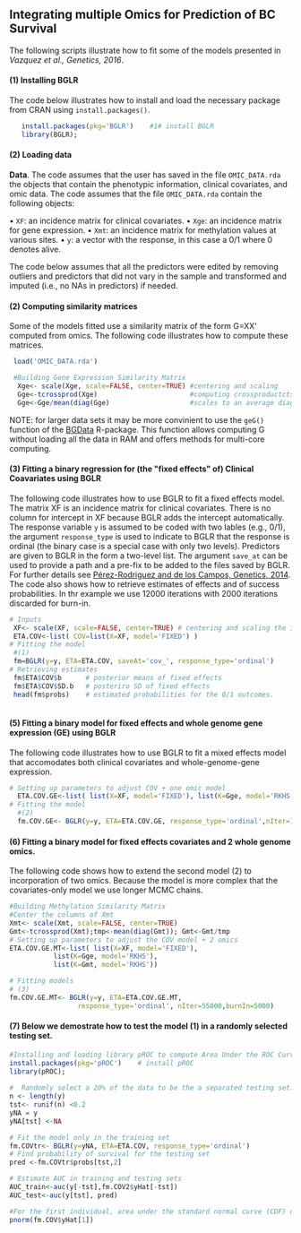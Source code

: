## Integrating multiple Omics for Prediction of BC Survival
The following scripts illustrate how to fit some of the models presented in *Vazquez et al., Genetics, 2016*.

#### (1) Installing BGLR
The code below illustrates how to install and load the necessary package from CRAN using `install.packages()`.
```R
   install.packages(pkg='BGLR')    #1# install BGLR
   library(BGLR); 
 ```   

#### (2) Loading data

**Data**. The code assumes that the user has saved in the file `OMIC_DATA.rda` the objects that contain the phenotypic information, clinical covariates, and omic data. The code assumes that the file `OMIC_DATA.rda` contain the following objects:

 •	`XF`: an incidence matrix for clinical covariates.
 •	`Xge`: an incidence matrix for gene expression. 
 •	`Xmt`: an incidence matrix for methylation values at various sites.
 •	`y`: a vector with the response, in this case a 0/1 where 0 denotes alive.

The code below assumes that all the predictors were edited by removing outliers and predictors that did not vary in the sample and transformed and imputed (i.e., no NAs in predictors) if needed.

 
#### (2) Computing similarity matrices
 Some of the models fitted use a similarity matrix of the form G=XX' computed from omics. The following code illustrates how to compute these matrices.
 
 ```R 
  load('OMIC_DATA.rda')

  #Building Gene Expression Similarity Matrix
   Xge<- scale(Xge, scale=FALSE, center=TRUE) #centering and scaling
   Gge<-tcrossprod(Xge)                       #computing crossproductcts
   Gge<-Gge/mean(diag(Gge)                    #scales to an average diagonal value of 1.
```
 
NOTE: for larger data sets it may be more convinient to use the `geG()` function of the [BGData](https://github.com/quantgen/BGData) R-package. This function allows computing G without loading all the data in RAM and offers methods for multi-core computing. 


#### (3)  Fitting a binary regression for (the "fixed effects" of) Clinical Coavariates using BGLR

The following code illustrates how to use BGLR to fit a fixed effects model. The matrix XF is an incidence matrix for clinical covariates. There is no column for intercept in XF because BGLR adds the intercept automatically. The response variable `y` is assumed to be coded with two lables (e.g., 0/1), the argument `response_type` is used to indicate to BGLR that the response is ordinal (the binary case is a special case with only two levels). Predictors are given to BGLR in the form a two-level list. The argument `save_at` can be used to provide a path and a pre-fix to be added to the files saved by BGLR. For further details see [Pérez-Rodriguez and de los Campos, Genetics, 2014](http://www.genetics.org/content/genetics/198/2/483.full.pdf). The code also shows how to retrieve estimates of effects and of success probabilities. In thr example we use 12000 iterations with 2000 iterations discarded for burn-in. 

```R
# Inputs
 XF<- scale(XF, scale=FALSE, center=TRUE) # centering and scaling the incidence matrix for fixed effects.
 ETA.COV<-list( COV=list(X=XF, model='FIXED') )
# Fitting the model
 #(1)  
 fm=BGLR(y=y, ETA=ETA.COV, saveAt='cov_', response_type='ordinal')
# Retrieving estimates
 fm$ETA$COV$b      # posterior means of fixed effects
 fm$ETA$COV$SD.b   # posteriro SD of fixed effects
 head(fm$probs)    # estimated probabilities for the 0/1 outcomes.
 
```

#### (5)  Fitting a binary model for fixed effects and whole genome gene expression (GE) using BGLR

The following code illustrates how to use BGLR to fit a mixed effects model that accomodates both clinical covariates and whole-genome-gene expression.

```R
# Setting up parameters to adjust COV + one omic model
  ETA.COV.GE<-list( list(X=XF, model='FIXED'), list(K=Gge, model='RKHS'))
# Fitting the model
  #(2)
  fm.COV.GE<- BGLR(y=y, ETA=ETA.COV.GE, response_type='ordinal',nIter=)
```

#### (6)  Fitting a binary model for fixed effects covariates and 2 whole genome omics.
The following code shows how to extend the second model (2) to incorporation of two omics. Because the model is more complex that the covariates-only model we use longer MCMC chains.

```R
#Building Methylation Similarity Matrix
#Center the columns of Xmt
Xmt<- scale(Xmt, scale=FALSE, center=TRUE)
Gmt<-tcrossprod(Xmt);tmp<-mean(diag(Gmt)); Gmt<-Gmt/tmp
# Setting up parameters to adjust the COV model + 2 omics
ETA.COV.GE.MT<-list( list(X=XF, model='FIXED'),
           list(K=Gge, model='RKHS'),
           list(K=Gmt, model='RKHS'))

# Fitting models 
# (3) 
fm.COV.GE.MT<- BGLR(y=y, ETA=ETA.COV.GE.MT, 
                 response_type='ordinal', nIter=55000,burnIn=5000)
```

#### (7) Below we demostrate how to test the model (1) in a randomly selected testing set.
```R
#Installing and loading library pROC to compute Area Under the ROC Curve.
install.packages(pkg='pROC')    # install pROC
library(pROC);
 
#  Randomly select a 20% of the data to be the a separated testing set:
n <- length(y)
tst<- runif(n) <0.2
yNA = y
yNA[tst] <-NA

# Fit the model only in the training set
fm.COVtr<- BGLR(y=yNA, ETA=ETA.COV, response_type='ordinal')
# Find probability of survival for the testing set
pred <-fm.COVtr$probs[tst,2]

# Estimate AUC in training and testing sets
AUC_train<-auc(y[-tst],fm.COV2$yHat[-tst])
AUC_test<-auc(y[tst], pred)

#For the first individual, area under the standard normal curve (CDF) of estimated y from full model:
pnorm(fm.COV$yHat[1])
```
